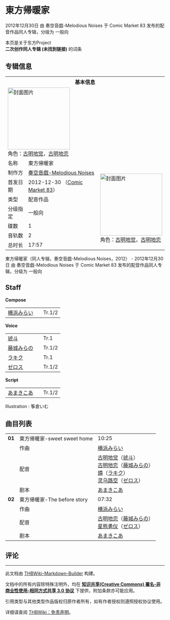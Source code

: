 # 東方帰暖家

<!-- source html: G:\repos\THBWiki-Markdown-Builder\THBWikiMarkdown\Temp\main\2\23\ns0%3A%E6%9D%B1%E6%96%B9%E5%B8%B0%E6%9A%96%E5%AE%B6.html -->

2012年12月30日 由 奏空音戯-Melodious Noises 于 Comic Market 83 发布的配音作品同人专辑，分级为 一般向

本页是关于东方Project  
 **二次创作同人专辑 (未找到链接)** 的词条
## 专辑信息

<table><tbody><tr><th colspan="3">基本信息</th></tr><tr><td class="cover-artwork-mobile" colspan="2"><a href="./文件-東方帰暖家封面.jpg.md" class="image" title="封面图片"><img alt="封面图片" src="https://upload.thwiki.cc/thumb/4/4e/%E6%9D%B1%E6%96%B9%E5%B8%B0%E6%9A%96%E5%AE%B6%E5%B0%81%E9%9D%A2.jpg/196px-%E6%9D%B1%E6%96%B9%E5%B8%B0%E6%9A%96%E5%AE%B6%E5%B0%81%E9%9D%A2.jpg" decoding="async" loading="lazy" width="196" height="195" srcset="https://upload.thwiki.cc/thumb/4/4e/%E6%9D%B1%E6%96%B9%E5%B8%B0%E6%9A%96%E5%AE%B6%E5%B0%81%E9%9D%A2.jpg/294px-%E6%9D%B1%E6%96%B9%E5%B8%B0%E6%9A%96%E5%AE%B6%E5%B0%81%E9%9D%A2.jpg 1.5x, https://upload.thwiki.cc/thumb/4/4e/%E6%9D%B1%E6%96%B9%E5%B8%B0%E6%9A%96%E5%AE%B6%E5%B0%81%E9%9D%A2.jpg/392px-%E6%9D%B1%E6%96%B9%E5%B8%B0%E6%9A%96%E5%AE%B6%E5%B0%81%E9%9D%A2.jpg 2x" data-file-width="2826" data-file-height="2812"></a><div class="cover-char">角色：<a href="./古明地觉.md" title="古明地觉">古明地觉</a>，<a href="./古明地恋.md" title="古明地恋">古明地恋</a></div></td>
</tr><tr><td class="label">名称</td><td colspan="2"> 東方帰暖家 </td></tr><tr><td class="label">制作方</td><td><a href="./奏空音戯-Melodious_Noises.md" title="奏空音戯-Melodious Noises">奏空音戯-Melodious Noises</a></td><td class="cover-artwork" rowspan="7" style="min-width:196px;"><a href="./文件-東方帰暖家封面.jpg.md" class="image" title="封面图片"><img alt="封面图片" src="https://upload.thwiki.cc/thumb/4/4e/%E6%9D%B1%E6%96%B9%E5%B8%B0%E6%9A%96%E5%AE%B6%E5%B0%81%E9%9D%A2.jpg/196px-%E6%9D%B1%E6%96%B9%E5%B8%B0%E6%9A%96%E5%AE%B6%E5%B0%81%E9%9D%A2.jpg" decoding="async" loading="lazy" width="196" height="195" srcset="https://upload.thwiki.cc/thumb/4/4e/%E6%9D%B1%E6%96%B9%E5%B8%B0%E6%9A%96%E5%AE%B6%E5%B0%81%E9%9D%A2.jpg/294px-%E6%9D%B1%E6%96%B9%E5%B8%B0%E6%9A%96%E5%AE%B6%E5%B0%81%E9%9D%A2.jpg 1.5x, https://upload.thwiki.cc/thumb/4/4e/%E6%9D%B1%E6%96%B9%E5%B8%B0%E6%9A%96%E5%AE%B6%E5%B0%81%E9%9D%A2.jpg/392px-%E6%9D%B1%E6%96%B9%E5%B8%B0%E6%9A%96%E5%AE%B6%E5%B0%81%E9%9D%A2.jpg 2x" data-file-width="2826" data-file-height="2812"></a><div class="cover-char">角色：<a href="./古明地觉.md" title="古明地觉">古明地觉</a>，<a href="./古明地恋.md" title="古明地恋">古明地恋</a></div></td>
</tr><tr><td class="label">首发日期</td><td>2012-12-30&#160;（<a href="/展会作品列表?e=Comic+Market%2383">Comic Market 83</a>）</td></tr><tr><td class="label">类型</td><td>配音作品</td></tr><tr><td class="label">分级指定</td><td>一般向</td></tr><tr><td class="label">碟数</td><td>1</td></tr><tr><td class="label">音轨数</td><td>2</td></tr><tr><td class="label">总时长</td><td>17:57</td></tr></tbody></table>

東方帰暖家（同人专辑，奏空音戯-Melodious Noises，2012） - 2012年12月30日 由 奏空音戯-Melodious Noises 于 Comic Market 83 发布的配音作品同人专辑，分级为 一般向
## Staff
  
 **Compose**   

<table><tbody><tr><td><a href="/index.php?title=%E6%A8%AA%E6%B5%9C%E3%81%BF%E3%82%89%E3%81%84&amp;action=edit&amp;redlink=1" class="new" title="横浜みらい（页面不存在）">横浜みらい</a></td><td></td><td>Tr.1/2</td></tr></tbody></table>

  
 **Voice**   

<table><tbody><tr><td><a href="/index.php?title=%E7%90%A5%E6%96%97&amp;action=edit&amp;redlink=1" class="new" title="琥斗（页面不存在）">琥斗</a></td><td></td><td>Tr.1</td></tr><tr><td><a href="/index.php?title=%E8%97%A4%E5%9F%8E%E3%81%BF%E3%82%89%E3%81%AE&amp;action=edit&amp;redlink=1" class="new" title="藤城みらの（页面不存在）">藤城みらの</a></td><td></td><td>Tr.1/2</td></tr><tr><td><a href="/index.php?title=%E3%83%A9%E3%82%AD%E3%82%AF&amp;action=edit&amp;redlink=1" class="new" title="ラキク（页面不存在）">ラキク</a></td><td></td><td>Tr.1</td></tr><tr><td><a href="/index.php?title=%E3%82%BC%E3%83%AD%E3%82%B9&amp;action=edit&amp;redlink=1" class="new" title="ゼロス（页面不存在）">ゼロス</a></td><td></td><td>Tr.1/2</td></tr></tbody></table>

  
 **Script**   

<table><tbody><tr><td><a href="/index.php?title=%E3%81%82%E3%81%BE%E3%81%8D%E3%81%93%E3%81%82&amp;action=edit&amp;redlink=1" class="new" title="あまきこあ（页面不存在）">あまきこあ</a></td><td></td><td>Tr.1/2</td></tr></tbody></table>


Illustration
: 筝倉いむ

## 曲目列表

<table><tbody><tr><td id="1" class="infoG"><b>01</b></td><td id="東方帰暖家-sweet_sweet_home" colspan="2" class="title">東方帰暖家-sweet sweet home<span class="thcsearchlinks"><a rel="nofollow" class="external text" href="https://cd.thwiki.cc?arrange=横浜みらい&amp;dub=琥斗，藤城みらの，ラキク，ゼロス&amp;script=あまきこあ&amp;fromwiki=東方帰暖家"><span title="搜索相似同人曲"></span></a></span></td><td class="time">10:25</td></tr><tr><td class="left"></td><td class="label">作曲</td><td class="text" colspan="2"><a href="/index.php?title=%E6%A8%AA%E6%B5%9C%E3%81%BF%E3%82%89%E3%81%84&amp;action=edit&amp;redlink=1" class="new" title="横浜みらい（页面不存在）">横浜みらい</a><span class="thcsearchlinks"><a rel="nofollow" class="external text" href="https://cd.thwiki.cc?arrange=，横浜みらい&amp;fromwiki=東方帰暖家"><span></span></a></span></td></tr><tr><td class="left"></td><td class="label">配音</td><td class="text" colspan="2"><a href="./古明地觉.md" title="古明地觉">古明地觉</a>（<a href="/index.php?title=%E7%90%A5%E6%96%97&amp;action=edit&amp;redlink=1" class="new" title="琥斗（页面不存在）">琥斗</a>）<br><a href="./古明地恋.md" title="古明地恋">古明地恋</a>（<a href="/index.php?title=%E8%97%A4%E5%9F%8E%E3%81%BF%E3%82%89%E3%81%AE&amp;action=edit&amp;redlink=1" class="new" title="藤城みらの（页面不存在）">藤城みらの</a>）<br><a href="/%E7%87%90" class="mw-redirect" title="燐">燐</a>（<a href="/index.php?title=%E3%83%A9%E3%82%AD%E3%82%AF&amp;action=edit&amp;redlink=1" class="new" title="ラキク（页面不存在）">ラキク</a>）<br><a href="./灵乌路空.md" title="灵乌路空">灵乌路空</a>（<a href="/index.php?title=%E3%82%BC%E3%83%AD%E3%82%B9&amp;action=edit&amp;redlink=1" class="new" title="ゼロス（页面不存在）">ゼロス</a>）<span class="thcsearchlinks"><a rel="nofollow" class="external text" href="https://cd.thwiki.cc?dub=琥斗，藤城みらの，ラキク，ゼロス&amp;fromwiki=東方帰暖家"><span></span></a></span></td></tr><tr><td class="left"></td><td class="label">剧本</td><td class="text" colspan="2"><a href="/index.php?title=%E3%81%82%E3%81%BE%E3%81%8D%E3%81%93%E3%81%82&amp;action=edit&amp;redlink=1" class="new" title="あまきこあ（页面不存在）">あまきこあ</a><span class="thcsearchlinks"><a rel="nofollow" class="external text" href="https://cd.thwiki.cc?script=あまきこあ&amp;fromwiki=東方帰暖家"><span></span></a></span></td></tr>
<tr><td id="2" class="infoG"><b>02</b></td><td id="東方帰暖家-The_before_story" colspan="2" class="title">東方帰暖家-The before story<span class="thcsearchlinks"><a rel="nofollow" class="external text" href="https://cd.thwiki.cc?arrange=横浜みらい&amp;dub=藤城みらの，ゼロス&amp;script=あまきこあ&amp;fromwiki=東方帰暖家"><span title="搜索相似同人曲"></span></a></span></td><td class="time">07:32</td></tr><tr><td class="left"></td><td class="label">作曲</td><td class="text" colspan="2"><a href="/index.php?title=%E6%A8%AA%E6%B5%9C%E3%81%BF%E3%82%89%E3%81%84&amp;action=edit&amp;redlink=1" class="new" title="横浜みらい（页面不存在）">横浜みらい</a><span class="thcsearchlinks"><a rel="nofollow" class="external text" href="https://cd.thwiki.cc?arrange=，横浜みらい&amp;fromwiki=東方帰暖家"><span></span></a></span></td></tr><tr><td class="left"></td><td class="label">配音</td><td class="text" colspan="2"><a href="./古明地恋.md" title="古明地恋">古明地恋</a>（<a href="/index.php?title=%E8%97%A4%E5%9F%8E%E3%81%BF%E3%82%89%E3%81%AE&amp;action=edit&amp;redlink=1" class="new" title="藤城みらの（页面不存在）">藤城みらの</a>）<br><a href="./星熊勇仪.md" title="星熊勇仪">星熊勇仪</a>（<a href="/index.php?title=%E3%82%BC%E3%83%AD%E3%82%B9&amp;action=edit&amp;redlink=1" class="new" title="ゼロス（页面不存在）">ゼロス</a>）<span class="thcsearchlinks"><a rel="nofollow" class="external text" href="https://cd.thwiki.cc?dub=藤城みらの，ゼロス&amp;fromwiki=東方帰暖家"><span></span></a></span></td></tr><tr><td class="left"></td><td class="label">剧本</td><td class="text" colspan="2"><a href="/index.php?title=%E3%81%82%E3%81%BE%E3%81%8D%E3%81%93%E3%81%82&amp;action=edit&amp;redlink=1" class="new" title="あまきこあ（页面不存在）">あまきこあ</a><span class="thcsearchlinks"><a rel="nofollow" class="external text" href="https://cd.thwiki.cc?script=あまきこあ&amp;fromwiki=東方帰暖家"><span></span></a></span></td></tr></tbody></table>


## 评论




---

此文档由 [THBWiki-Markdown-Builder](https://github.com/Delsin-Yu/THBWiki-Markdown-Builder) 构建。

文档中的所有内容除特殊注明外，均在 [**知识共享(Creative Commons) 署名-非商业性使用-相同方式共享 3.0 协议**](https://creativecommons.org/licenses/by-sa/3.0/deed.zh-hans) 下提供，附加条款亦可能应用。

引用类型与其他类型作品版权归原作者所有，如有作者授权则遵照授权协议使用。

详细请查阅 [THBWiki：免责声明](https://thbwiki.cc/THBWiki:%E5%85%8D%E8%B4%A3%E5%A3%B0%E6%98%8E)。


